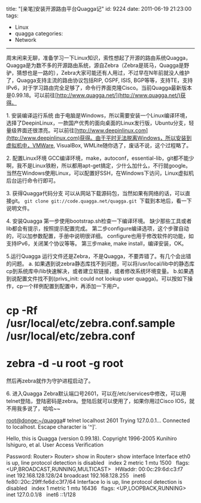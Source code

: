 title: "[亲笔]安装开源路由平台Quagga记"
id: 9224
date: 2011-06-19 21:23:00
tags: 
- Linux
- quagga
categories: 
- Network
---

周末闲来无聊，准备学习一下Linux知识，索性想起了开源的路由系统Quagga，Quagga是为数不多的开源路由系统，源自Zebra（Zebra是斑马，Quagga是野驴，猜想也是一路的），Zebra大家可能还有人用过，不过早在N年前就没人维护了，Quagga支持主流的路由协议包括RIP, OSPF, ISIS, BGP等等，支持TE，支持IPv6，对于学习路由完全足够了，命令行界面克隆Cisco。当前Quagga最新版本是0.99.18。可以前往[http://www.quagga.net/](http://www.quagga.net/)获得。

1\. 安装编译运行系统
由于电脑是Windows，所以需要安装一个Linux编译环境，选择了DeepinLinux，一款国产优秀的面向桌面的Linux发行版，Ubuntu分支，轻量级界面还很漂亮。可以前往[http://www.deepinlinux.com](http://www.deepinlinux.com)获得。由于平时无法脱离Windows，所以安装到虚拟机中，VMWare, VisualBox, WMLite随你选了，废话不说，这个过程略了。

2\. 配置Linux环境
GCC编译环境，make，autoconf，essential-lib，git都不能少啊，我不是Linux铁粉，所以都用apt-get搞定，少什么加什么，不行就google。当然在Windows使用Linux，可以配置好SSH，在Windows下访问，Linux虚拟机后台运行命令行即可。

3\. 获得Quagga代码分支
可以从网站下载源码包，当然如果有网络的话，可以直接git。
`git clone git://code.quagga.net/quagga.git
`下载到本地后，看一下说明文件。

4\. 安装Quagga
第一步使用bootstrap.sh检查一下编译环境。
缺少那些工具或者lib都会有提示，按照提示配置完成。
第二步configure编译选项，这个步骤自动的，可以加参数配置，手册中说明很详细。
configure也用于修改软件的功能，如支持IPv6，关闭某个协议等等。
第三步make, make install，编译安装，OK。

5.运行Quagga
运行文件还是Zebra，不是Quagga，不要弄错了。有几个会出错的问题。
a. 如果遇到说zebra静态库找不到问题，可以将/usr/local/lib中的静态库cp到系统库中/lib快速解决，或者建立软链接，或者修改系统环境变量。
b.如果遇到说配置文件找不到(privs_init: could not lookup user quagga)。可以按如下操作，cp一个样例配置到配置中，再添加一下用户。
# cp -Rf /usr/local/etc/zebra.conf.sample /usr/local/etc/zebra.conf
# zebra -d -u root -g root
然后再zebra就作为守护进程启动了。

6\. 进入Quagga
Zebra默认端口号2601，可以在/etc/services中修改，可以用telnet登陆，登陆密码是zebra。登陆后就可以使用了，如果你用过Cisco IOS，就不用我多说了，哈哈~~

[root@donge:~/quagga](mailto:root@donge:~/quagga)# telnet localhost 2601
Trying 127.0.0.1...
Connected to localhost.
Escape character is '^]'.

Hello, this is Quagga (version 0.99.18).
Copyright 1996-2005 Kunihiro Ishiguro, et al.
User Access Verification

Password:
Router&gt;
Router&gt; show in
Router&gt; show interface
Interface eth0 is up, line protocol detection is disabled
  index 2 metric 1 mtu 1500
  flags: &lt;UP,BROADCAST,RUNNING,MULTICAST&gt;
  HWaddr: 00:0c:29:6d:c3:f7
  inet 192.168.128.128/24 broadcast 192.168.128.255
  inet6 fe80::20c:29ff:fe6d:c3f7/64
Interface lo is up, line protocol detection is disabled
  index 1 metric 1 mtu 16436
  flags: &lt;UP,LOOPBACK,RUNNING&gt;
  inet 127.0.0.1/8
  inet6 ::1/128